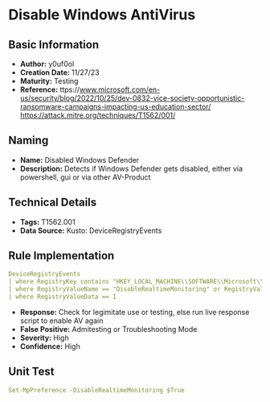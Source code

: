# Disable Windows AntiVirus

## Basic Information

- **Author:** y0uf0ol
- **Creation Date:** 11/27/23
- **Maturity:** Testing
- **Reference:** ttps://www.microsoft.com/en-us/security/blog/2022/10/25/dev-0832-vice-society-opportunistic-ransomware-campaigns-impacting-us-education-sector/
https://attack.mitre.org/techniques/T1562/001/

## Naming

- **Name:** Disabled Windows Defender 
- **Description:** Detects if Windows Defender gets disabled, either via powershell, gui or via other AV-Product

## Technical Details

- **Tags:** T1562.001
- **Data Source:** Kusto: DeviceRegistryEvents

## Rule Implementation

```yaml
DeviceRegistryEvents
| where RegistryKey contains "HKEY_LOCAL_MACHINE\\SOFTWARE\\Microsoft\\Windows Defender"
| where RegistryValueName == "DisableRealtimeMonitoring" or RegistryValueName == "PassiveMode"
| where RegistryValueData == 1
```

- **Response:** Check for legimitate use or testing, else run live response script to enable AV again
- **False Positive:** Admitesting or Troubleshooting Mode
- **Severity:** High
- **Confidence:** High
 

 ## Unit Test

```yaml
Set-MpPreference -DisableRealtimeMonitoring $True
```

